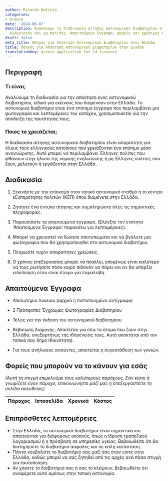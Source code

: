 ```yaml
---
author: Ricardo Batista
categories:
- Greece
date: '2024-06-07'
description: Αναλύουμε τη διαδικασία αίτησης αστυνομικού διαβατηρίου στην Ελλάδα για
  ελληνικούς και μη πολίτες. Απαιτούμενα έγγραφα, φορείς και χρήσιμες πληροφορίες.
draft: false
meta_title: Οδηγός για Απόκτηση Αστυνομικού Διαβατηρίου στην Ελλάδα
title: Οδηγός για Απόκτηση Αστυνομικού Διαβατηρίου στην Ελλάδα
translationKey: greece-application_for_id_issuance
---
```



## Περιγραφή
### Τι είναι;
Αναλύουμε τη διαδικασία για την απόκτηση ενός αστυνομικού διαβατηρίου, ειδικά για εκείνους που διαμένουν στην Ελλάδα. Το αστυνομικό διαβατήριο είναι ένα επίσημο έγγραφο που περιλαμβάνει μια φωτογραφία και λεπτομέρειες του κατόχου, χρησιμοποιείται για την απόδειξη της ταυτότητάς τους.
### Ποιος το χρειάζεται;
Η διαδικασία αίτησης αστυνομικού διαβατηρίου είναι απαραίτητη για όλους τους ελληνικούς κατοίκους που χρειάζονται ένα επίσημο μέσο αναγνώρισης. Αυτό μπορεί να περιλαμβάνει Έλληνες πολίτες που φθάνουν στην ηλικία της νομικής ενηλικίωσης ή μη Έλληνες πολίτες που ζουν, μελετούν ή εργάζονται στην Ελλάδα.

## Διαδικασία

1. Ξεκινήστε με την επίσκεψη στον τοπικό αστυνομικό σταθμό ή το κέντρο εξυπηρέτησης πολιτών (ΚΕΠ) όπου διαμένετε στην Ελλάδα.

2. Ζητήστε ένα έντυπο αίτησης και συμπληρώστε όλες τις σημαντικές πληροφορίες.

3. Παρουσιάστε τα απαιτούμενα έγγραφα. (Ελέγξτε την ενότητα 'Απαιτούμενα Έγγραφα' παρακάτω για λεπτομέρειες).

4. Μπορεί να χρειαστεί να δώσετε αποτυπώματα και να βγάλετε μια φωτογραφία που θα χρησιμοποιηθεί στο αστυνομικό διαβατήριο.

5. Πληρώστε τυχόν απαραίτητες χρεώσεις.

6. Ο χρόνος επεξεργασίας μπορεί να ποικίλει, επομένως είναι καλύτερο να τους ρωτήσετε πόσο καιρό πιθανόν να πάρει και αν θα υπάρξει ειδοποίηση όταν είναι έτοιμο για παραλαβή.

## Απαιτούμενα Έγγραφα

- Απολυτήριο Λύκειου (αρχικό ή πιστοποιημένο αντίγραφο)

- 2 Πρόσφατες Έγχρωμες Φωτογραφίες Διαβατηρίου

- Τέλος για την έκδοση του αστυνομικού διαβατηρίου

- Βεβαίωση Διαμονής: Απαιτείται για όλα τα άτομα που ζουν στην Ελλάδα, ανεξαρτήτως της ιθαγένειάς τους. Αυτή αποκτάται από τον τοπικό σας δήμο (Κοινότητα).

- Για τους ανήλικους αιτούντες, απαιτείται η συγκατάθεση των γονιών.

## Φορείς που μπορούν να το κάνουν για εσάς

_(Αυτή τη στιγμή επιμελούμε τους καλύτερους παρόχους. Εάν είστε ή γνωρίζετε έναν πάροχο, επικοινωνήστε μαζί μας ή επεξεργαστείτε τη σελίδα απευθείας)_

| Πάροχος | Ιστοσελίδα | Χρονικά | Κόστος |
| --------------- | --------------- | :-------------: | :-------------: |

## Επιπρόσθετες λεπτομέρειες
- Στην Ελλάδα, τα αστυνομικά διαβατήρια είναι σημαντικά και απαιτούνται για διάφορους σκοπούς, όπως η ίδρυση τραπεζικού λογαριασμού ή η πρόσβαση σε υπηρεσίες υγείας. Βεβαιωθείτε ότι θα διατηρήσετε το διαβατήριο ασφαλές και σε καλή κατάσταση.
- Πάντα κουβαλάτε το διαβατήριό σας μαζί σας όταν είστε στην Ελλάδα, καθώς μπορεί να σας ζητηθεί από τις αρχές ανά πάσα στιγμή για ταυτοποίηση.
- Αν χάσετε το διαβατήριό σας ή σας το κλέψουν, βεβαιωθείτε ότι αναφέρετε αυτό αμέσως στην τοπική αστυνομία.